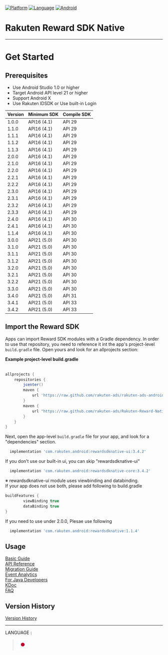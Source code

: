 <div id="top"></div>

[![Platform](http://img.shields.io/badge/platform-Android-brightgreen.svg?style=flat)](https://developer.android.com)
[![Language](http://img.shields.io/badge/language-Kotlin-green.svg?style=flat)](https://github.com/JetBrains/kotlin)
[![Android](http://img.shields.io/badge/support-API_Level_21+-blue.svg?style=flat)](https://developer.android.com)

# Rakuten Reward SDK Native

---
# Get Started

<div id="prerequisites"></div>

## Prerequisites

* Use Android Studio 1.0 or higher
* Target Android API level 21 or higher
* Support Android X
* Use Rakuten IDSDK or Use built-in Login

| Version        | Minimum SDK           | Compile SDK
--- | --- | ---
|1.0.0|API16 (4.1)|API 29|
|1.1.0|API16 (4.1)|API 29|
|1.1.1|API16 (4.1)|API 29|
|1.1.2|API16 (4.1)|API 29|
|1.1.3|API16 (4.1)|API 29|
|2.0.0|API16 (4.1)|API 29|
|2.1.0|API16 (4.1)|API 29|
|2.2.0|API16 (4.1)|API 29|
|2.2.1|API16 (4.1)|API 29|
|2.2.2|API16 (4.1)|API 29|
|2.3.0|API16 (4.1)|API 29|
|2.3.1|API16 (4.1)|API 29|
|2.3.2|API16 (4.1)|API 29|
|2.3.3|API16 (4.1)|API 29|
|2.4.0|API16 (4.1)|API 30|
|2.4.1|API16 (4.1)|API 30|
|1.1.4|API16 (4.1)|API 30|
|3.0.0|API21 (5.0)|API 30|
|3.1.0|API21 (5.0)|API 30|
|3.1.1|API21 (5.0)|API 30|
|3.1.2|API21 (5.0)|API 30|
|3.2.0|API21 (5.0)|API 30|
|3.2.1|API21 (5.0)|API 30|
|3.2.2|API21 (5.0)|API 30|
|3.3.0|API21 (5.0)|API 30|
|3.4.0|API21 (5.0)|API 31|
|3.4.1|API21 (5.0)|API 33|
|3.4.2|API21 (5.0)|API 33|

<div id="import_sdk"></div>

## Import the Reward SDK
Apps can import Reward SDK modules with a Gradle dependency. In order to use that repository, you need to reference it int the app's project-level `build.gradle` file. Open yours and look for an allprojects section:  

**Example project-level build.gradle**

```groovy

allprojects {
    repositories {
        jcenter()
        maven { 
            url 'https://raw.github.com/rakuten-ads/rakuten-ads-android/master/maven' 
        }
        maven {
            url "https://raw.github.com/rakuten-ads/Rakuten-Reward-Native-Android/master/maven"
        }
    }
}
```

Next, open the app-level `build.gradle` file for your app, and look for a "dependencies" section.

```groovy
  implementation 'com.rakuten.android:rewardsdknative-ui:3.4.2'
```
If you don't use our built-in ui, you can skip "rewardsdknative-ui"
```groovy
  implementation 'com.rakuten.android:rewardsdknative-core:3.4.2'
```
※ rewardsdknative-ui module uses viewbinding and databinding.  
If your app does not use both, please add following to build.gradle
```groovy
buildFeatures {
        viewBinding true
        dataBinding true
}
```

If you need to use under 2.0.0, Plesae use following
```groovy
  implementation 'com.rakuten.android:rewardsdknative:1.1.4'
```

## Usage
[Basic Guide](./doc/basic/README.md)  
[API Reference](./doc/APIReference/README.md)  
[Migration Guide](./doc/migration/README.md)  
[Event Analytics](./doc/EventAnalytics/README.md)  
[For Java Developers](./doc/java/README.md)  
[KDoc](https://rakuten-ads.github.io/products/mission/android/kdoc/3.4.2/index.html)  
[FAQ](./doc/faq/README.md)

## Version History
[Version History](./doc/history/README.md)

---
LANGUAGE :
> [![jp](./doc/lang/ja.png)](./doc/ja/README.md)
